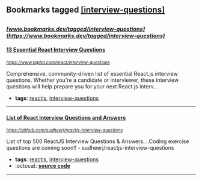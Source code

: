 ## Bookmarks tagged [[interview-questions]](https://www.bookmarks.dev/search?q=[interview-questions])

_<sup><sup>[www.bookmarks.dev/tagged/interview-questions](https://www.bookmarks.dev/tagged/interview-questions)</sup></sup>_
---
#### [13 Essential React Interview Questions](https://www.toptal.com/react/interview-questions)
_<sup>https://www.toptal.com/react/interview-questions</sup>_

Comprehensive, community-driven list of essential React.js interview questions. Whether you're a candidate or interviewer, these interview questions will help prepare you for your next React.js interv...
* **tags**: [reactjs](../tagged/reactjs.md), [interview-questions](../tagged/interview-questions.md)
---
#### [List of React interview Questions and Answers](https://github.com/sudheerj/reactjs-interview-questions)
_<sup>https://github.com/sudheerj/reactjs-interview-questions</sup>_

List of top 500 ReactJS Interview Questions & Answers....Coding exercise questions are coming soon!! - sudheerj/reactjs-interview-questions
* **tags**: [reactjs](../tagged/reactjs.md), [interview-questions](../tagged/interview-questions.md)
* :octocat: **[source code](https://github.com/sudheerj/reactjs-interview-questions)**
---
